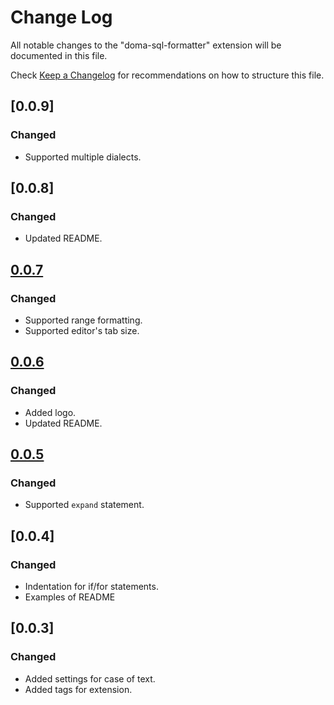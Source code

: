 # Change Log

All notable changes to the "doma-sql-formatter" extension will be documented in this file.

Check [Keep a Changelog](http://keepachangelog.com/) for recommendations on how to structure this file.

## [0.0.9]

### Changed

- Supported multiple dialects.

## [0.0.8]

### Changed

- Updated README.

## [0.0.7](2021/04/24)

### Changed

- Supported range formatting.
- Supported editor's tab size.

## [0.0.6](2021/04/24)

### Changed

- Added logo.
- Updated README.

## [0.0.5](2021/04/24)

### Changed

- Supported `expand` statement.

## [0.0.4]

### Changed

- Indentation for if/for statements.
- Examples of README

## [0.0.3]

### Changed

- Added settings for case of text.
- Added tags for extension.
